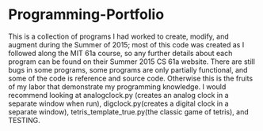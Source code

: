 # Programming-Portfolio
This is a collection of programs I had worked to create, modify, and augment during the Summer of 2015; most of this code was created as I followed along the MIT 61a course, so any further details about each program can be found on their Summer 2015 CS 61a website. There are still bugs in some programs, some programs are only partially functional, and some of the code is reference and source code. Otherwise this is the fruits of my labor that demonstrate my programming knowledge. I would recommend looking at analogclock.py (creates an analog clock in a separate window when run), digclock.py(creates a digital clock in a separate window), tetris_template_true.py(the classic game of tetris), and TESTING. 
